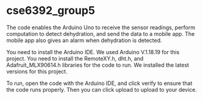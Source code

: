 # cse6392_group5

The code enables the Arduino Uno to receive the sensor readings, 
perform computation to detect dehydration, and send the data to a mobile app. 
The mobile app also gives an alarm when dehydration is detected.

You need to install the Arduino IDE. We used Arduino V.1.18.19 for this project.
You need to install the RemoteXY.h, dht.h, and Adafruit_MLX90614.h libraries for the code to run. 
We installed the latest versions for this project.

To run, open the code with the Arduino IDE, and click verify to ensure that the code runs properly.
Then you can click upload to upload to your device.
